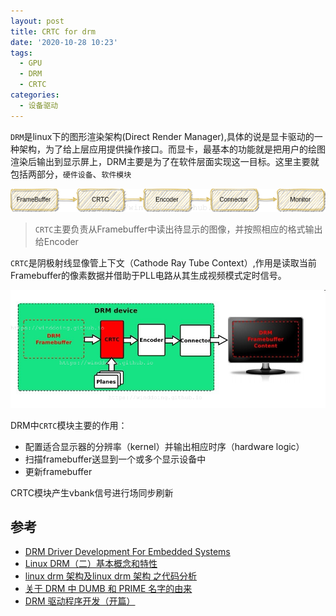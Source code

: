 ```yaml
---
layout: post
title: CRTC for drm
date: '2020-10-28 10:23'
tags:
  - GPU
  - DRM
  - CRTC
categories:
  - 设备驱动
---
```


`DRM`是linux下的图形渲染架构(Direct Render Manager),具体的说是显卡驱动的一种架构，为了给上层应用提供操作接口。而显卡，最基本的功能就是把用户的绘图渲染后输出到显示屏上，DRM主要是为了在软件层面实现这一目标。这里主要就包括两部分，`硬件设备`、`软件模块`

![drm](/images/2020/10/drm.png)

> `CRTC`主要负责从Framebuffer中读出待显示的图像，并按照相应的格式输出给Encoder

`CRTC`是阴极射线显像管上下文（Cathode Ray Tube Context）,作用是读取当前Framebuffer的像素数据并借助于PLL电路从其生成视频模式定时信号。

<!--more-->

![drm_layer](/images/2020/10/drm_layer.png)

DRM中`CRTC`模块主要的作用：
- 配置适合显示器的分辨率（kernel）并输出相应时序（hardware logic）
- 扫描framebuffer送显到一个或多个显示设备中
- 更新framebuffer

CRTC模块产生vbank信号进行场同步刷新



## 参考

- [DRM Driver Development For Embedded Systems](https://elinux.org/images/7/71/Elce11_dae.pdf)
- [Linux DRM（二）基本概念和特性](https://blog.csdn.net/dearsq/article/details/78394388)
- [linux drm 架构及linux drm 架构 之代码分析](https://blog.csdn.net/boyemachao/article/details/83576684)
- [关于 DRM 中 DUMB 和 PRIME 名字的由来](https://blog.csdn.net/hexiaolong2009/article/details/105961192)
- [DRM 驱动程序开发（开篇）](https://blog.csdn.net/hexiaolong2009/article/details/89810355)
